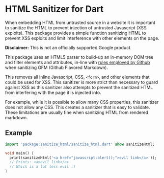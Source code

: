 HTML Sanitizer for Dart
=======================

When embedding HTML from untrusted source in a website it is important to
sanitize the HTML to prevent injection of untrusted Javascript (XSS exploits).
This package provides a simple function sanitizing HTML to prevent XSS exploits
and limit interference with other elements on the page.

**Disclaimer:** This is not an officially supported Google product.

This package uses an HTML5 parser to build-up an in-memory DOM tree and
filter elements and attributes, in-line with [rules employed by Github][1]
when sanitizing GFM (Github Flavored Markdown).

This removes all inline Javascript, CSS, `<form>`, and other elements that
could be used for XSS. This sanitizer is more strict than necessary to
guard against XSS as this sanitizer also attempts to prevent the sanitized
HTML from interfering with the page it is injected into.

For example, while it is possible to allow many CSS properties, this
sanitizer does not allow any CSS. This creates a sanitizer that is easy to
validate. These limitations are usually fine when sanitizing HTML from rendered
markdown.

[1]: https://github.com/jch/html-pipeline/blob/master/lib/html/pipeline/sanitization_filter.rb

## Example

```dart
import 'package:sanitize_html/sanitize_html.dart' show sanitizeHtml;

void main() {
  print(sanitizeHtml('<a href="javascript:alert();">evil link</a>'));
  // Prints: <a>evil link</a>
  // Which is a lot less evil :)
}
```


